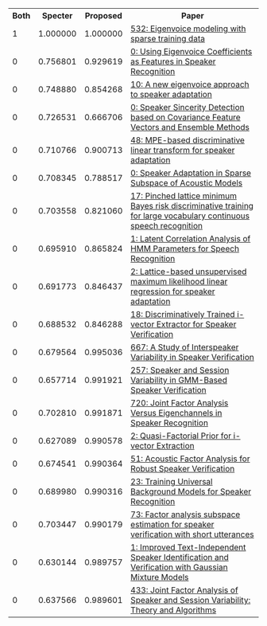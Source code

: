 <html><table><tr>
<th>Both</th>
<th>Specter</th>
<th>Proposed</th>
<th>Paper</th>
</tr>
<tr>
<td>1</td>
<td>1.000000</td>
<td>1.000000</td>
<td><a href="https://www.semanticscholar.org/paper/db8b2be021e81a36c038a31b9d4217706e4eae2b">532: Eigenvoice modeling with sparse training data</a></td>
</tr>
<tr>
<td>0</td>
<td>0.756801</td>
<td>0.929619</td>
<td><a href="https://www.semanticscholar.org/paper/f71fced91079c0733c31e1315f50f4029da3c5b1">0: Using Eigenvoice Coefficients as Features in Speaker Recognition</a></td>
</tr>
<tr>
<td>0</td>
<td>0.748880</td>
<td>0.854268</td>
<td><a href="https://www.semanticscholar.org/paper/0de26bfd6f2a0833da87e0113d16c185c7561f01">10: A new eigenvoice approach to speaker adaptation</a></td>
</tr>
<tr>
<td>0</td>
<td>0.726531</td>
<td>0.666706</td>
<td><a href="https://www.semanticscholar.org/paper/1278d874aef57ac09eaeb51e5a50e2568bb7d0bd">0: Speaker Sincerity Detection based on Covariance Feature Vectors and Ensemble Methods</a></td>
</tr>
<tr>
<td>0</td>
<td>0.710766</td>
<td>0.900713</td>
<td><a href="https://www.semanticscholar.org/paper/6603942b75af1e75f0294bf1a10407a818fac690">48: MPE-based discriminative linear transform for speaker adaptation</a></td>
</tr>
<tr>
<td>0</td>
<td>0.708345</td>
<td>0.788517</td>
<td><a href="https://www.semanticscholar.org/paper/5247b5144d04d2599c5c6bc4b8ce6794bfafc480">0: Speaker Adaptation in Sparse Subspace of Acoustic Models</a></td>
</tr>
<tr>
<td>0</td>
<td>0.703558</td>
<td>0.821060</td>
<td><a href="https://www.semanticscholar.org/paper/d603a77056e5e228c2643f653e5aca437772a53b">17: Pinched lattice minimum Bayes risk discriminative training for large vocabulary continuous speech recognition</a></td>
</tr>
<tr>
<td>0</td>
<td>0.695910</td>
<td>0.865824</td>
<td><a href="https://www.semanticscholar.org/paper/974e3b7537fa16437c8ef407f2d8ae80bc1cb42e">1: Latent Correlation Analysis of HMM Parameters for Speech Recognition</a></td>
</tr>
<tr>
<td>0</td>
<td>0.691773</td>
<td>0.846437</td>
<td><a href="https://www.semanticscholar.org/paper/bdf0216ff49af59c3b7e685ff0ff9b23d7a85ec2">2: Lattice-based unsupervised maximum likelihood linear regression for speaker adaptation</a></td>
</tr>
<tr>
<td>0</td>
<td>0.688532</td>
<td>0.846288</td>
<td><a href="https://www.semanticscholar.org/paper/b160efdda5866b886eaafde6a935f2039183398d">18: Discriminatively Trained i-vector Extractor for Speaker Verification</a></td>
</tr>
<tr>
<td>0</td>
<td>0.679564</td>
<td>0.995036</td>
<td><a href="https://www.semanticscholar.org/paper/eaad1dc7142cf33fef94438c931bd40741a2e74a">667: A Study of Interspeaker Variability in Speaker Verification</a></td>
</tr>
<tr>
<td>0</td>
<td>0.657714</td>
<td>0.991921</td>
<td><a href="https://www.semanticscholar.org/paper/eef057b9cb049c79bf440e2a4676743f5fe3887e">257: Speaker and Session Variability in GMM-Based Speaker Verification</a></td>
</tr>
<tr>
<td>0</td>
<td>0.702810</td>
<td>0.991871</td>
<td><a href="https://www.semanticscholar.org/paper/93658d436218a70dade08e09f374b7c76a400da1">720: Joint Factor Analysis Versus Eigenchannels in Speaker Recognition</a></td>
</tr>
<tr>
<td>0</td>
<td>0.627089</td>
<td>0.990578</td>
<td><a href="https://www.semanticscholar.org/paper/63f713fec0a1eb0943045287c9a697d82ea7dfc2">2: Quasi-Factorial Prior for i-vector Extraction</a></td>
</tr>
<tr>
<td>0</td>
<td>0.674541</td>
<td>0.990364</td>
<td><a href="https://www.semanticscholar.org/paper/4d7970283474fd2a8fbaf0598b9c45b9e258d092">51: Acoustic Factor Analysis for Robust Speaker Verification</a></td>
</tr>
<tr>
<td>0</td>
<td>0.689980</td>
<td>0.990316</td>
<td><a href="https://www.semanticscholar.org/paper/83d50acd65840f0ef873f02d3436ae9a5b1b634b">23: Training Universal Background Models for Speaker Recognition</a></td>
</tr>
<tr>
<td>0</td>
<td>0.703447</td>
<td>0.990179</td>
<td><a href="https://www.semanticscholar.org/paper/b151478f64a5de1633968f5071d78d2ea0b39266">73: Factor analysis subspace estimation for speaker verification with short utterances</a></td>
</tr>
<tr>
<td>0</td>
<td>0.630144</td>
<td>0.989757</td>
<td><a href="https://www.semanticscholar.org/paper/5a5d8bb67dc00b355a825e9f47478453d711dafe">1: Improved Text-Independent Speaker Identification and Verification with Gaussian Mixture Models</a></td>
</tr>
<tr>
<td>0</td>
<td>0.637566</td>
<td>0.989601</td>
<td><a href="https://www.semanticscholar.org/paper/187a534296c815cdef8c9218ccf132b8161e1cd1">433: Joint Factor Analysis of Speaker and Session Variability: Theory and Algorithms</a></td>
</tr>
</table></html>
